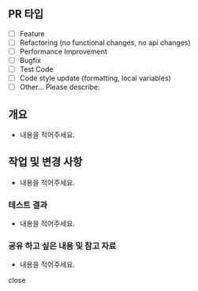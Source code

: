 <!--
체크하려면 괄호 안에 "x"를 입력하세요.
각 규칙은 Convention 문서에 있습니다.
PR 제목에 쓰는 prefix는 다음과 같습니다.

✨ feat : 새로운 기능
🔨️ refactor : 코드 리팩토링
🐎 perf : 성능을 향상
🐛 fix : 버그를 고칠 때
🧪 test : 테스트 코드
🚜 rename : 파일 이름 변경 혹은 구조를 변경
🚀 deployment : 배포 / 개발 작업과 관련된 모든 것
🔥 remove : 코드 또는 파일 제거
📚 docs : 문서
📝 chore : 사소한 코드 또는 언어를 변경 기타 변경사항 (빌드 스크립트 수정, 패키지 매니징 설정 등)

-->

## PR 타입

<!-- 어떤 유형의 PR인지 체크해주세요. -->

<!-- 체크하려면 괄호 안에 "x"를 입력하세요. -->

- [ ] Feature
- [ ] Refactoring (no functional changes, no api changes)
- [ ] Performance Improvement
- [ ] Bugfix
- [ ] Test Code
- [ ] Code style update (formatting, local variables)
- [ ] Other... Please describe:

## 개요

- 내용을 적어주세요.

## 작업 및 변경 사항

- 내용을 적어주세요.

### 테스트 결과

- 내용을 적어주세요.

### 공유 하고 싶은 내용 및 참고 자료

- 내용을 적어주세요.

close
